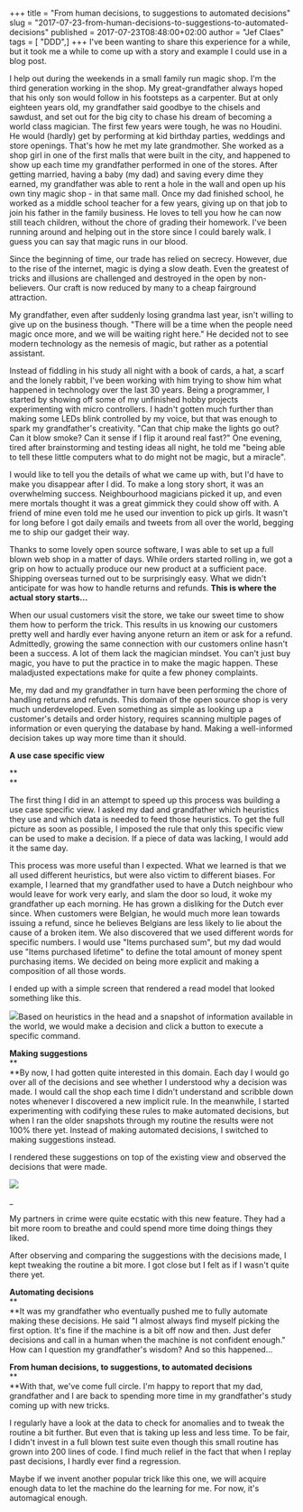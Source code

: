 +++
title = "From human decisions, to suggestions to automated decisions"
slug = "2017-07-23-from-human-decisions-to-suggestions-to-automated-decisions"
published = 2017-07-23T08:48:00+02:00
author = "Jef Claes"
tags = [ "DDD",]
+++
I've been wanting to share this experience for a while, but it took me a
while to come up with a story and example I could use in a blog post.  
  

I help out during the weekends in a small family run magic shop. I'm the
third generation working in the shop. My great-grandfather always hoped
that his only son would follow in his footsteps as a carpenter. But at
only eighteen years old, my grandfather said goodbye to the chisels and
sawdust, and set out for the big city to chase his dream of becoming a
world class magician. The first few years were tough, he was no Houdini.
He would (hardly) get by performing at kid birthday parties, weddings
and store openings. That's how he met my late grandmother. She worked as
a shop girl in one of the first malls that were built in the city, and
happened to show up each time my grandfather performed in one of the
stores. After getting married, having a baby (my dad) and saving every
dime they earned, my grandfather was able to rent a hole in the wall and
open up his own tiny magic shop - in that same mall. Once my dad
finished school, he worked as a middle school teacher for a few years,
giving up on that job to join his father in the family business. He
loves to tell you how he can now still teach children, without the chore
of grading their homework. I've been running around and helping out in
the store since I could barely walk. I guess you can say that magic runs
in our blood.

  

Since the beginning of time, our trade has relied on secrecy. However,
due to the rise of the internet, magic is dying a slow death. Even the
greatest of tricks and illusions are challenged and destroyed in the
open by non-believers. Our craft is now reduced by many to a cheap
fairground attraction.

  

My grandfather, even after suddenly losing grandma last year, isn't
willing to give up on the business though. "There will be a time when
the people need magic once more, and we will be waiting right here." He
decided not to see modern technology as the nemesis of magic, but rather
as a potential assistant.

  

Instead of fiddling in his study all night with a book of cards, a hat,
a scarf and the lonely rabbit, I've been working with him trying to show
him what happened in technology over the last 30 years. Being a
programmer, I started by showing off some of my unfinished hobby
projects experimenting with micro controllers. I hadn't gotten much
further than making some LEDs blink controlled by my voice, but that was
enough to spark my grandfather's creativity. "Can that chip make the
lights go out? Can it blow smoke? Can it sense if I flip it around real
fast?" One evening, tired after brainstorming and testing ideas all
night, he told me "being able to tell these little computers what to do
might not be magic, but a miracle".

  

I would like to tell you the details of what we came up with, but I'd
have to make you disappear after I did. To make a long story short, it
was an overwhelming success. Neighbourhood magicians picked it up, and
even mere mortals thought it was a great gimmick they could show off
with. A friend of mine even told me he used our invention to pick up
girls. It wasn't for long before I got daily emails and tweets from all
over the world, begging me to ship our gadget their way.

  

Thanks to some lovely open source software, I was able to set up a full
blown web shop in a matter of days. While orders started rolling in, we
got a grip on how to actually produce our new product at a sufficient
pace. Shipping overseas turned out to be surprisingly easy. What we
didn't anticipate for was how to handle returns and refunds. **This is
where the actual story starts...**

  

When our usual customers visit the store, we take our sweet time to show
them how to perform the trick. This results in us knowing our customers
pretty well and hardly ever having anyone return an item or ask for a
refund. Admittedly, growing the same connection with our customers
online hasn't been a success. A lot of them lack the magician mindset.
You can't just buy magic, you have to put the practice in to make the
magic happen. These maladjusted expectations make for quite a few phoney
complaints.

  

Me, my dad and my grandfather in turn have been performing the chore of
handling returns and refunds. This domain of the open source shop is
very much underdeveloped. Even something as simple as looking up a
customer's details and order history, requires scanning multiple pages
of information or even querying the database by hand. Making a
well-informed decision takes up way more time than it should.

  

**A use case specific view**

**  
**

The first thing I did in an attempt to speed up this process was
building a use case specific view. I asked my dad and grandfather which
heuristics they use and which data is needed to feed those heuristics.
To get the full picture as soon as possible, I imposed the rule that
only this specific view can be used to make a decision. If a piece of
data was lacking, I would add it the same day.

  

This process was more useful than I expected. What we learned is that we
all used different heuristics, but were also victim to different biases.
For example, I learned that my grandfather used to have a Dutch
neighbour who would leave for work very early, and slam the door so
loud, it woke my grandfather up each morning. He has grown a disliking
for the Dutch ever since. When customers were Belgian, he would much
more lean towards issuing a refund, since he believes Belgians are less
likely to lie about the cause of a broken item. We also discovered that
we used different words for specific numbers. I would use "Items
purchased sum", but my dad would use "Items purchased lifetime" to
define the total amount of money spent purchasing items. We decided on
being more explicit and making a composition of all those words.  
  
I ended up with a simple screen that rendered a read model that looked
something like this.

  

  

[![](/post/images/thumbnails/2017-07-23-from-human-decisions-to-suggestions-to-automated-decisions-readmodel.PNG)](/post/images/2017-07-23-from-human-decisions-to-suggestions-to-automated-decisions-readmodel.PNG)Based
on heuristics in the head and a snapshot of information available in the
world, we would make a decision and click a button to execute a specific
command.

  

**Making suggestions**  
**  
**By now, I had gotten quite interested in this domain. Each day I would
go over all of the decisions and see whether I understood why a decision
was made. I would call the shop each time I didn't understand and
scribble down notes whenever I discovered a new implicit rule. In the
meanwhile, I started experimenting with codifying these rules to make
automated decisions, but when I ran the older snapshots through my
routine the results were not 100% there yet. Instead of making automated
decisions, I switched to making suggestions instead.  
  

I rendered these suggestions on top of the existing view and observed
the decisions that were made.  
  

[![](/post/images/thumbnails/2017-07-23-from-human-decisions-to-suggestions-to-automated-decisions-suggestions.PNG)](/post/images/2017-07-23-from-human-decisions-to-suggestions-to-automated-decisions-suggestions.PNG)

  
\_

My partners in crime were quite ecstatic with this new feature. They had
a bit more room to breathe and could spend more time doing things they
liked.  
  
After observing and comparing the suggestions with the decisions made, I
kept tweaking the routine a bit more. I got close but I felt as if I
wasn't quite there yet.  
  
**Automating decisions**  
**  
**It was my grandfather who eventually pushed me to fully automate
making these decisions. He said "I almost always find myself picking the
first option. It's fine if the machine is a bit off now and then. Just
defer decisions and call in a human when the machine is not confident
enough." How can I question my grandfather's wisdom? And so this
happened...

  

**From human decisions, to suggestions, to automated decisions**  
**  
**With that, we've come full circle. I'm happy to report that my dad,
grandfather and I are back to spending more time in my grandfather's
study coming up with new tricks.  
  
I regularly have a look at the data to check for anomalies and to tweak
the routine a bit further. But even that is taking up less and less
time. To be fair, I didn't invest in a full blown test suite even though
this small routine has grown into 200 lines of code. I find much relief
in the fact that when I replay past decisions, I hardly ever find a
regression.  
  
Maybe if we invent another popular trick like this one, we will acquire
enough data to let the machine do the learning for me. For now, it's
automagical enough.
